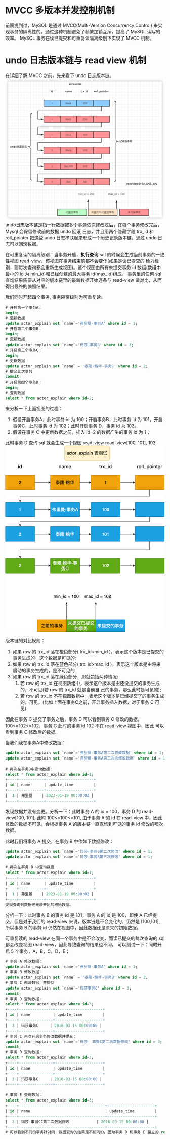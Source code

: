 # MVCC 多版本并发控制机制
前面提到过，MySQL 是通过 MVCC(Multi-Version Concurrency Control) 来实现事务的隔离性的。通过这种机制避免了频繁加锁互斥，提高了 MySQL 读写的效率。
MySQL 事务在读已提交和可重复读隔离级别下实现了 MVCC 机制。

# undo 日志版本链与 read view 机制
在详细了解 MVCC 之前，先来看下 undo 日志版本链。
![视图](../photo/11.视图.png)
undo日志版本链是指一行数据被多个事务依次修改过后，在每个事务修改完后，Mysql 会保留修改前的数据 undo 回滚 日志，并且用两个隐藏字段 trx_id
和 roll_pointer 把这些 undo 日志串联起来形成一个历史记录版本链。通过 undo 日志可以回滚数据。

在可重复读的隔离级别：当事务开启，**执行查询** sql 的时候会生成当前事务的一致性视图 read-view。该视图在事务结束前都不会变化(如果是读已提交的
给力级别，则每次查询都会重新生成视图)。这个视图由所有未提交事务 id 数组(数组中最小的 id 为 min_id)和已经创建的最大事务 id(max_id)组成。
事务里的任何 sql 查询结果需要从对应的版本链里的最新数据开始逐条与 read-view 做对比，从而得出最终的快照结果。

我们同时开起四个事务, 事务隔离级别为可重复读。
```sql
# 开启第一个事务A：
begin;
# 更新数据
update actor_explain set `name`='弗里曼-事务A' where id = 1;
# 开启第二个事务B：
begin;
# 更新数据
update actor_explain set `name`='玛莎-事务B' where id = 3;
# 开启第三个事务C：
begin;
# 更新数据
update actor_explain set `name` = '泰隆·鲍华-事务C' where id = 2;
# 提交此次事务
commit;
# 开启第四个事务D：
begin;
# 查询数据
select * from actor_explain where id=2;
```
来分析一下上面视图的过程：
1. 假设开启事务A，此时事务 id 为 100；开启事务B，此时事务 id 为 101，开启事务C，此时事务 id 为 102；此时开启事务
D，事务 id 为 103。 
2. 假设在事务 C 中更新数据之前，插入 id=2 的数据产生的事务 id 为 1；

此时事务 D 查询 sql 就会生成一个视图 read-view read-view[100, 101], 102
![一致性视图过程](../photo/12.一致性视图过程.png)

版本链的对比规则：
1. 如果 row 的 trx_id 落在橙色部分( trx_id<min_id )，表示这个版本是已提交的事务生成的，这个数据是可见的;
2. 如果 row 的 trx_id 落在蓝色部分( trx_id>max_id )，表示这个版本是由将来启动的事务生成的，是不可见的
3. 如果 row 的 trx_id 落在绿色部分，那就包括两种情况:
   1. 若 row 的 trx_id 在视图数组中，表示这个版本是由还没提交的事务生成的，不可见(若 row 的 trx_id 就是当前自
      己的事务，那么此时是可见的);
   2. 若 row 的 trx_id 不在视图数组中，表示这个版本是已经提交了的事务生成的，可见。(比如上面在事务C之前，开启事务插入数据，对于事务 C 可见)

因此在事务 C 提交了事务之后，事务 D 可以看到事务 C 修改的数据。 100<=102<=102，事务 C 此时的事务 id 102 不在 read-view 视图中，因此
可以看到事务 C 修改后的数据。

当我们我在事务A中修改数据：
```sql
update actor_explain set `name`='弗里曼-事务A第二次修改数据' where id = 1;
update actor_explain set `name`='弗里曼-事务A第三次次修改数据' where id = 1;

# 再次在事务D中查询数据：
select * from actor_explain where id=1;
+----+-----------+---------------------+
| id | name      | update_time         |
+----+-----------+---------------------+
|  1 | 弗里曼    | 2023-01-19 00:00:02 |
+----+-----------+---------------------+
```
发现数据并没有变更。分析一下：此时事务 A 的 id = 100，事务 D 的 read-view[100, 101], 此时 100<=100<=101, 由于事务 A 的 id 在 read-view
中，因此修改的数据不可见。会根据事务 A 的版本链一直查询到可见的事务 id 修改的那次数据。

此时我们将事务 A 提交，在事务 B 中作如下数据修改：
```sql
update actor_explain set `name`='玛莎-事务B第二次修改' where id = 1;
update actor_explain set `name`='玛莎-事务B第三次修改' where id = 1;

# 再次在事务 D 中查询数据：
select * from actor_explain where id=1;
+----+-----------+---------------------+
| id | name      | update_time         |
+----+-----------+---------------------+
|  1 | 弗里曼    | 2023-01-19 00:00:02 |
+----+-----------+---------------------+
发现查询到数据还是最开始的初始数据。
```
分析一下：此时事务 B 的事务 id 是 101，事务 A 的 id 是 100，即使 A 已经提交，但是对于我们的 read-view 来说，版本链是不会变化的，仍然是
[100,101], 所以事务 B 的事务 id 仍然在视图中，因此数据还是原来的初始数据。

可重复读的 read-view 在同一个事务中是不会改变，而读已提交的每次查询的 sql 都会改变视图 read-view，因此导致查询的结果也不同。
可以测试一下：同时开启 5 个事务，A，B，C，D，E；
```sql
# 事务 A 修改数据：
update actor_explain set `name`='弗里曼-事务A' where id = 1;
# 事务 B 修改数据：
update actor_explain set `name` = '泰隆·鲍华-事务B' where id = 2;
# 事务 C 修改数据，并提交
update actor_explain set `name`='玛莎事务C' where id = 3;
commit;
# 事务 D 查询数据：
select * from actor_explain where id=3;
+----+---------------+---------------------+
| id | name          | update_time         |
+----+---------------+---------------------+
|  3 | 玛莎事务C     | 2016-03-15 00:00:00 |
+----+---------------+---------------------+
# 事务 C 再次开启事务修改数据并提交：
update actor_explain set `name`='玛莎- 事务C第二次数据修改' where id = 3;
commit;
# 事务 D 查询数据：
select * from actor_explain where id=3;
+----+---------------+---------------------+
| id | name          | update_time         |
+----+---------------+---------------------+
|  3 | 玛莎事务C     | 2016-03-15 00:00:00 |
+----+---------------+---------------------+

# 事务 E 查询数据：
select * from actor_explain where id=3;
+----+--------------------------------------+---------------------+
| id | name                                 | update_time         |
+----+--------------------------------------+---------------------+
|  3 | 玛莎-事务CC第二次数据修改            | 2016-03-15 00:00:00 |
+----+--------------------------------------+---------------------+
# 可以看到不同的事务针对同一数据查询的结果是不相同的。因为事务 D 和事务 E 建立的 read-view 不同。
```


